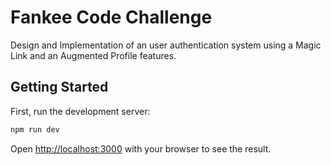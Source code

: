 # Fankee Code Challenge
Design and Implementation of an user authentication system using a Magic Link and an Augmented Profile features.

## Getting Started

First, run the development server:

```bash
npm run dev
```

Open [http://localhost:3000](http://localhost:3000) with your browser to see the result.
